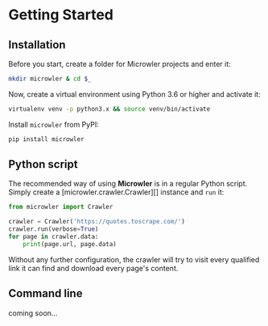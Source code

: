 # Getting Started

## Installation
Before you start, create a folder for Microwler projects and enter it:
```bash
mkdir microwler & cd $_
```

Now, create a virtual environment using Python 3.6 or higher and activate it:
```bash
virtualenv venv -p python3.x && source venv/bin/activate
```

Install `microwler` from PyPI:
```bash
pip install microwler
```

## Python script
The recommended way of using **Microwler** is in a regular Python script. Simply create a [microwler.crawler.Crawler][]
instance and `run` it:

```python
from microwler import Crawler

crawler = Crawler('https://quotes.toscrape.com/')
crawler.run(verbose=True)
for page in crawler.data:
    print(page.url, page.data)
```
Without any further configuration, the crawler will try to visit every qualified link it can find and download
every page's content.

## Command line
coming soon...